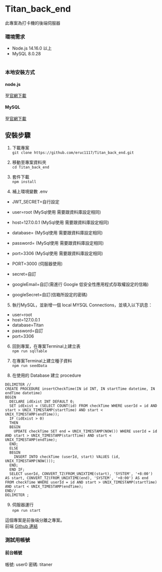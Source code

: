 # Titan_back_end
此專案為打卡機的後端伺服器

### 環境需求

* Node.js 14.16.0 以上
* MySQL 8.0.28  
  <br />
### 本地安裝方式

#### node.js
至[官網下載](https://nodejs.org/en/)

#### MySQL 
至[官網下載](https://dev.mysql.com/)
  <br />

## 安裝步驟
1. 下載專案  <br />
```git clone https://github.com/eruc1117/Titan_back_end.git```

2. 移動至專案資料夾  <br />
```cd Titan_back_end```

3. 套件下載  <br />
```npm install```

4. 補上環境變數 .env <br />

* JWT_SECRET=自行設定  <br />
* user=root (MySql使用 需要跟資料庫設定相同)
* host=127.0.0.1 (MySql使用 需要跟資料庫設定相同)
* database= (MySql使用 需要跟資料庫設定相同)
* password= (MySql使用 需要跟資料庫設定相同)
* port=3306 (MySql使用 需要跟資料庫設定相同)

* PORT=3000 (伺服器使用)

* secret=自訂

* googleEmail=自訂(需進行 Google 低安全性應用程式存取權設定的信箱)
* googleSecret=自訂(信箱所設定的密碼)

5. 執行MySQL，並新增一個 local MYSQL Connections，並填入以下訊息：
* user=root
* host=127.0.0.1
* database=Titan
* password=自訂
* port=3306

6. 回到專案，在專案Terminal上建立表 <br />
```npm run sqlTable```
7. 在專案Terminal上建立種子資料 <br />
```npm run seedData```

8. 在使用的 Database 建立 procedure

```
DELIMITER //
CREATE PROCEDURE insertCheckTime(IN id INT, IN startTime datetime, IN endTime datetime)
BEGIN
  DECLARE idExist INT DEFAULT 0;
  SET idExist = (SELECT COUNT(id) FROM checkTime WHERE userId = id AND start > UNIX_TIMESTAMP(startTime) AND start < UNIX_TIMESTAMP(endTime));
  IF (idExist > 0)
  THEN
  BEGIN 
	UPDATE checkTime SET end = UNIX_TIMESTAMP(NOW()) WHERE userId = id AND start > UNIX_TIMESTAMP(startTime) AND start < UNIX_TIMESTAMP(endTime);
  END;
  ELSE
  BEGIN
	INSERT INTO checkTime (userId, start) VALUES (id, UNIX_TIMESTAMP(NOW()));
  END;
  END IF;
  SELECT userId, CONVERT_TZ(FROM_UNIXTIME(start), 'SYSTEM', '+8:00') AS start, CONVERT_TZ(FROM_UNIXTIME(end), 'SYSTEM', '+8:00') AS end FROM checkTime WHERE userId = id AND start > UNIX_TIMESTAMP(startTime) AND start < UNIX_TIMESTAMP(endTime);
END//
DELIMITER ;
```

9. 伺服器運行  <br />
```npm run start```

這個專案是前後端分離之專案。 <br />
前端 [Github 連結](https://github.com/eruc1117/Titan_front_end) 

### 測試用帳號

#### 前台帳號
帳號: user0
密碼: titaner
